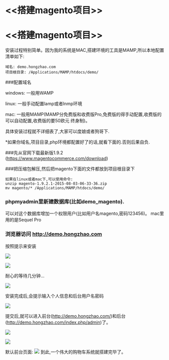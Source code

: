 # <<搭建magento项目>>
# <<搭建magento项目>>

安装过程特别简单。因为我的系统是MAC,搭建环境的工具是MAMP,所以本地配置清单如下:

```
域名: demo.hongzhao.com
项目根目录: /Applications/MAMP/htdocs/demo/
```
###配置域名

windows: 一般用WAMP

linux: 一般手动配置lamp或者lnmp环境

mac: 一般用MAMP(MAMP分免费版和收费版Pro,免费版的得手动配置,收费版的可以自动配置,收费版的要50欧元 终身制)。

具体安装过程就不详细表了,大家可以度娘或者狗哥下.

*如果你域名,项目目录,php环境都配置好了的话,就看下面的.否则后果自负.

###先从官网下载最新版1.9.2 (https://www.magentocommerce.com/download)

###把压缩包解压,然后把magento下面的文件都放到项目根目录下

```
如果在linux或者mac下,可以使用命令:
unzip magento-1.9.2.1-2015-08-03-06-33-36.zip
mv magento/* /Applications/MAMP/htdocs/demo/
```
### phpmyadmin里新建数据库(比如demo_magento).
可以对这个数据库增加一个权限用户(比如用户名magento,密码123456)。
mac里用的是Sequel Pro

### 浏览器访问 http://demo.hongzhao.com
按照提示来安装

![](https://github.com/zouhongzhao/magento-lessons/tree/master/lesson1/install-1.png)

![](https://github.com/zouhongzhao/magento-lessons/tree/master/lesson1/install-2.png)

耐心的等待几分钟...

![](https://github.com/zouhongzhao/magento-lessons/tree/master/lesson1/install-3.png)

安装完成后,会提示输入个人信息和后台用户名密码

![](https://github.com/zouhongzhao/magento-lessons/tree/master/lesson1/install-4.png)

提交后,就可以进入前台(http://demo.hongzhao.com/)和后台(http://demo.hongzhao.com/index.php/admin)了。

![](https://github.com/zouhongzhao/magento-lessons/tree/master/lesson1/install-5.png)

![](https://github.com/zouhongzhao/magento-lessons/tree/master/lesson1/install-6.png)

默认前台页面:
![](https://github.com/zouhongzhao/magento-lessons/tree/master/lesson1/install-7.png)
到此,一个伟大的购物车系统就搭建完毕了。
